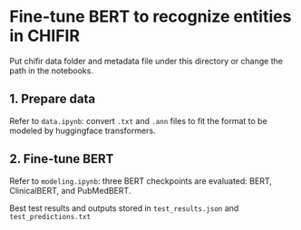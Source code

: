 # Fine-tune BERT to recognize entities in CHIFIR

Put chifir data folder and metadata file under this directory or change the path in the notebooks.

## 1. Prepare data
Refer to `data.ipynb`: convert `.txt` and `.ann` files to fit the format to be modeled by huggingface transformers.


## 2. Fine-tune BERT
Refer to `modeling.ipynb`: three BERT checkpoints are evaluated: BERT, ClinicalBERT, and PubMedBERT. 


Best test results and outputs stored in `test_results.json` and `test_predictions.txt`